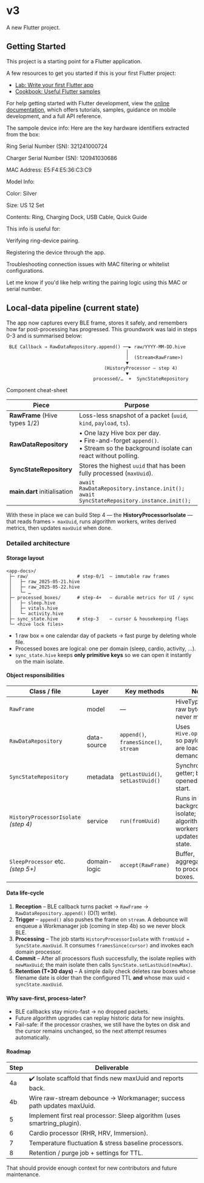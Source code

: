 # v3

A new Flutter project.

## Getting Started

This project is a starting point for a Flutter application.

A few resources to get you started if this is your first Flutter project:

- [Lab: Write your first Flutter app](https://docs.flutter.dev/get-started/codelab)
- [Cookbook: Useful Flutter samples](https://docs.flutter.dev/cookbook)

For help getting started with Flutter development, view the
[online documentation](https://docs.flutter.dev/), which offers tutorials,
samples, guidance on mobile development, and a full API reference.



The sampole device info:
Here are the key hardware identifiers extracted from the box:

Ring Serial Number (SN): 321241000724

Charger Serial Number (SN): 120941030686

MAC Address: E5:F4:E5:36:C3:C9

Model Info:

Color: Silver

Size: US 12 Set

Contents: Ring, Charging Dock, USB Cable, Quick Guide

This info is useful for:

Verifying ring-device pairing.

Registering the device through the app.

Troubleshooting connection issues with MAC filtering or whitelist configurations.

Let me know if you'd like help writing the pairing logic using this MAC or serial number.

## Local-data pipeline (current state)

The app now captures every BLE frame, stores it safely, and remembers how far
post-processing has progressed.  This groundwork was laid in steps 0-3 and is
summarised below:

```
 BLE Callback → RawDataRepository.append() ──► raw/YYYY-MM-DD.hive
                                            │
                                            │  (Stream<RawFrame>)
                                            ▼
                                    (HistoryProcessor – step 4)
                                            ▼
                                processed/…  +  SyncStateRepository
```

Component cheat-sheet

| Piece                         | Purpose                                                            |
|-------------------------------|--------------------------------------------------------------------|
| **RawFrame** (Hive types 1/2) | Loss-less snapshot of a packet (`uuid`, `kind`, `payload`, `ts`).  |
| **RawDataRepository**         | • One lazy Hive box per day.<br>• Fire-and-forget `append()`.<br>•  Stream so the background isolate can react without polling. |
| **SyncStateRepository**       | Stores the highest `uuid` that has been fully processed (`maxUuid`). |
| **main.dart** initialisation | `await RawDataRepository.instance.init();`<br>`await SyncStateRepository.instance.init();` |

With these in place we can build Step 4 — the **HistoryProcessorIsolate** — that
reads frames `> maxUuid`, runs algorithm workers, writes derived metrics, then
updates `maxUuid` when done.

### Detailed architecture

#### Storage layout
```
<app-docs>/
 ├─ raw/                  # step-0/1  – immutable raw frames
 │   ├─ raw_2025-05-21.hive
 │   ├─ raw_2025-05-22.hive
 │   └─ …
 ├─ processed_boxes/      # step-4+   – durable metrics for UI / sync
 │   ├─ sleep.hive
 │   ├─ vitals.hive
 │   └─ activity.hive
 ├─ sync_state.hive       # step-3    – cursor & housekeeping flags
 └─ <hive lock files>
```

* 1 raw box ≈ one calendar day of packets → fast purge by deleting whole file.
* Processed boxes are logical: one per domain (sleep, cardio, activity, …).
* `sync_state.hive` keeps **only primitive keys** so we can open it instantly on the main isolate.

#### Object responsibilities
| Class / file | Layer | Key methods | Notes |
|--------------|-------|-------------|-------|
| `RawFrame` | model | — | HiveType(1/2); raw bytes are never mutated. |
| `RawDataRepository` | data-source | `append()`, `framesSince()`, `stream` | Uses `Hive.openLazyBox` so payload bytes are loaded on demand. |
| `SyncStateRepository` | metadata | `getLastUuid()`, `setLastUuid()` | Synchronous getter; box opened at app-start. |
| `HistoryProcessorIsolate` *(step 4)* | service | `run(fromUuid)` | Runs in background isolate; feeds algorithm workers, then updates sync-state. |
| `SleepProcessor` etc. *(step 5+)* | domain-logic | `accept(RawFrame)` | Buffer, aggregate, save to processed boxes. |

#### Data life-cycle
1. **Reception** – BLE callback turns packet → `RawFrame` → `RawDataRepository.append()` (O(1) write).
2. **Trigger** – `append()` also pushes the frame on `stream`. A debounce will enqueue a Workmanager job (coming in step 4b) so we never block BLE.
3. **Processing** – The job starts `HistoryProcessorIsolate` with `fromUuid = SyncState.maxUuid`. It consumes `framesSince(cursor)` and invokes each domain processor.
4. **Commit** – After all processors flush successfully, the isolate replies with `newMaxUuid`; the main isolate then calls `SyncState.setLastUuid(newMax)`.
5. **Retention (T+30 days)** – A simple daily check deletes raw boxes whose filename date is older than the configured TTL **and** whose max uuid < `syncState.maxUuid`.

#### Why save-first, process-later?
* BLE callbacks stay micro-fast → no dropped packets.  
* Future algorithm upgrades can replay historic data for new insights.  
* Fail-safe: if the processor crashes, we still have the bytes on disk and the cursor remains unchanged, so the next attempt resumes automatically.

#### Roadmap
| Step | Deliverable |
|------|-------------|
| 4a   | ✔️  Isolate scaffold that finds new maxUuid and reports back. |
| 4b   | Wire raw-stream debounce → Workmanager; success path updates maxUuid. |
| 5    | Implement first real processor: Sleep algorithm (uses smartring_plugin). |
| 6    | Cardio processor (RHR, HRV, Immersion). |
| 7    | Temperature fluctuation & stress baseline processors. |
| 8    | Retention / purge job + settings for TTL. |

That should provide enough context for new contributors and future maintenance.

